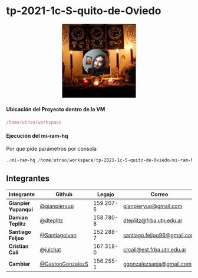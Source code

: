 # tp-2021-1c-S-quito-de-Oviedo

<p align="center"><img src="oviedo.jpg" width="200px"/></p>

#### Ubicación del Proyecto dentro de la VM

````javascript
/home/utnso/workspace
````



#### Ejecución del  mi-ram-hq

Por que pide parámetros por consola

````powershell
./mi-ram-hq /home/utnso/workspace/tp-2021-1c-S-quito-de-Oviedo/mi-ram-hq/cfg/mi-ram-hq.config /home/utnso/workspace/tp-2021-1c-S-quito-de-Oviedo/mi-ram-hq/cfg/mi-ram-hq.log
````





## Integrantes

| Integrante | Github | Legajo | Correo | Curso
|--|--|--|--|--
| **Gianpier Yupanqui** | [@gianpieryup](https://www.github.com/gianpieryup) | 159.207-5 | gianpieryup@gmail.com | K3054
| **Damian Teplitz** | [@dteplitz](https://www.github.com/dteplitz) | 158.780-8 | dteplitz@frba.utn.edu.ar | K3154
| **Santiago Feijoo** | [@SantiagoIvan](https://github.com/SantiagoIvan) | 152.288-7 | santiago.feijoo96@gmail.com | K3153
| **Cristian Cali** | [@julchat](https://www.github.com/julchat) | 167.318-0 | crcali@est.frba.utn.edu.ar | K3052
| **Cambiar** | [@GastonGonzalezS](https://www.github.com/GastonGonzalezS) | 156.255-1 | ggonzalezsapia@gmail.com | K3
